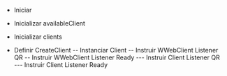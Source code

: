 - Iniciar
- Inicializar availableClient
- Inicializar clients

- Definir CreateClient
-- Instanciar Client
-- Instruir WWebClient Listener QR
-- Instruir WWebClient Listener Ready
--- Instruir Client Listener QR
--- Instruir Client Listener Ready